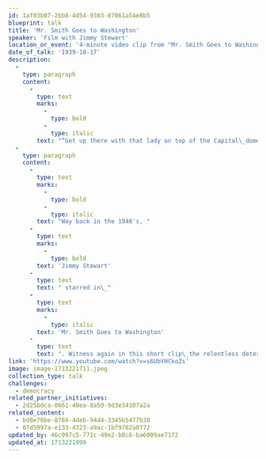 ```yaml
---
id: 1af03b07-2bb8-4d54-9303-07061a54e8b5
blueprint: talk
title: 'Mr. Smith Goes to Washington'
speaker: 'Film with Jimmy Stewart'
location_or_event: '4-minute video clip from "Mr. Smith Goes to Washington" in 1939'
date_of_talk: '1939-10-17'
description:
  -
    type: paragraph
    content:
      -
        type: text
        marks:
          -
            type: bold
          -
            type: italic
        text: "“Get up there with that lady on top of the Capital\_dome,\_that lady that stands for\_liberty! Take a look at this country through her.”"
  -
    type: paragraph
    content:
      -
        type: text
        marks:
          -
            type: bold
          -
            type: italic
        text: "Way back in the 1940's, "
      -
        type: text
        marks:
          -
            type: bold
        text: 'Jimmy Stewart'
      -
        type: text
        text: " starred in\_"
      -
        type: text
        marks:
          -
            type: italic
        text: 'Mr. Smith Goes to Washington'
      -
        type: text
        text: ". Witness again in this short clip\_the relentless determination and passion with which he fought \_– \_right up to the last syllable of his voice \_– \_for freedom and\_democracy.\_"
link: 'https://www.youtube.com/watch?v=s6UbYHCkoZs'
image: image-1713221711.jpeg
collection_type: talk
challenges:
  - democracy
related_partner_initiatives:
  - 2d25bdca-0661-40ea-8a59-9d3e34107a2a
related_content:
  - bd8e76be-8769-4deb-94d4-3345b5477b38
  - 07d5997a-e133-4323-a9ac-1bf9702a0772
updated_by: 46c097c5-771c-49e2-b8c6-ba6009ae7172
updated_at: 1713221999
---
```


